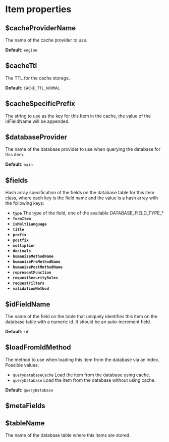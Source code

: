 # Item properties

## $cacheProviderName <a id="cacheprovidername"></a>

The name of the cache provider to use.

**Default:** `engine`

## $cacheTtl

The TTL for the cache storage.

**Default:** `CACHE_TTL_NORMAL`

## $cacheSpecificPrefix <a id="cachespecificprefix"></a>

The string to use as the key for this Item in the cache, the value of the idFieldName will be appended.

## $databaseProvider <a id="databaseprovider"></a>

The name of the database provider to use when querying the database for this item.

**Default:** `main`

## $fields <a id="fields"></a>

Hash array specification of the fields on the database table for this item class, where each key is the field name and the value is a hash array with the following keys:

* **`type`** The type of the field, one of the available DATABASE\_FIELD\_TYPE\_\*
* **`formItem`**
* **`isMultiLanguage`**
* **`title`**
* **`prefix`**
* **`postfix`**
* **`multiplier`**
* **`decimals`**
* **`humanizeMethodName`**
* **`humanizePreMethodName`**
* **`humanizePostMethodName`**
* **`representFunction`**
* **`requestSecurityRules`**
* **`requestFilters`**
* **`validationMethod`**

## $idFieldName <a id="idfieldname"></a>

The name of the field on the table that uniquely identifies this item on the database table with a numeric id. It should be an auto-increment field.

**Default:** `id`

## $loadFromIdMethod <a id="loadfromidmethod"></a>

The method to use when loading this item from the database via an index. Possible values:

* `queryDatabaseCache` Load the item from the database using cache.
* `queryDatabase` Load the item from the database without using cache.

**Default:** `queryDatabase`

## $metaFields <a id="metafields"></a>



## $tableName <a id="tablename"></a>

The name of the database table where this items are stored.





